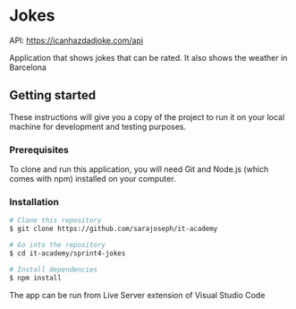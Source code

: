 # Jokes  
  
API: https://icanhazdadjoke.com/api  
  
Application that shows jokes that can be rated. It also shows the weather in Barcelona  
  
  
## Getting started  
  
These instructions will give you a copy of the project to run it on your local machine for development and testing purposes.  
  
### Prerequisites  
  
To clone and run this application, you will need Git and Node.js (which comes with npm) installed on your computer.  
  
  
### Installation  
  
```bash
# Clone this repository
$ git clone https://github.com/sarajoseph/it-academy

# Go into the repository
$ cd it-academy/sprint4-jokes

# Install dependencies
$ npm install
```
  
The app can be run from Live Server extension of Visual Studio Code  
  